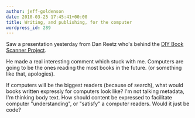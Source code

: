 ```yaml
---
author: jeff-goldenson
date: 2010-03-25 17:45:41+00:00
title: Writing, and publishing, for the computer
wordpress_id: 289
---
```


Saw a presentation yesterday from Dan Reetz who's behind the [DIY Book Scanner Project](http://www.diybookscanner.org/).

He made a real interesting comment which stuck with me.  Computers are going to be the ones reading the most books in the future.  (or something like that, apologies).

If computers will be the biggest readers (because of search), what would books written expressly for computers look like?  I'm not talking metadata, I'm thinking body text.  How should content be expressed to facilitate computer "understanding", or "satisfy" a computer readers.  Would it just be code?
